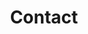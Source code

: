 ---
title: Contact
heading: Get in touch today
description: We'd love to help you improve your sales.
permalink: contact.html
layout: contact
full_width: true

form:
  to: "miguel@munozgarcia.me"
  subject: MunozGarcia.me - Nuevo mensaje
  # If you use Formspree.io premium you can specify the page it will take you upon confirmation.
  next: /contact-success

map:
  latitude: -45.8787605
  longitude: 170.5027976
  address: "Barcelona, Spain"
  zoom: 13
---